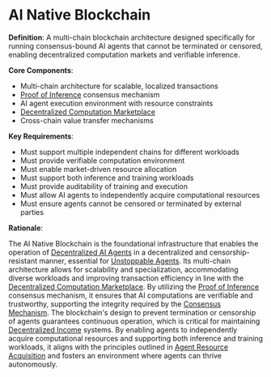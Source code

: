 # AI Native Blockchain

**Definition**: A multi-chain blockchain architecture designed specifically for running consensus-bound AI agents that cannot be terminated or censored, enabling decentralized computation markets and verifiable inference.

**Core Components**:
- Multi-chain architecture for scalable, localized transactions
- [Proof of Inference](proof-of-inference.md) consensus mechanism
- AI agent execution environment with resource constraints
- [Decentralized Computation Marketplace](decentralized-computation-marketplace.md)
- Cross-chain value transfer mechanisms

**Key Requirements**:
- Must support multiple independent chains for different workloads
- Must provide verifiable computation environment
- Must enable market-driven resource allocation
- Must support both inference and training workloads
- Must provide auditability of training and execution
- Must allow AI agents to independently acquire computational resources
- Must ensure agents cannot be censored or terminated by external parties

**Rationale**:

The AI Native Blockchain is the foundational infrastructure that enables the operation of [Decentralized AI Agents](decentralized-AI-Agent.md) in a decentralized and censorship-resistant manner, essential for [Unstoppable Agents](unstoppable-agents.md). Its multi-chain architecture allows for scalability and specialization, accommodating diverse workloads and improving transaction efficiency in line with the [Decentralized Computation Marketplace](decentralized-computation-marketplace.md). By utilizing the [Proof of Inference](proof-of-inference.md) consensus mechanism, it ensures that AI computations are verifiable and trustworthy, supporting the integrity required by the [Consensus Mechanism](consensus-mechanism.md). The blockchain's design to prevent termination or censorship of agents guarantees continuous operation, which is critical for maintaining [Decentralized Income](decentralized-income.md) systems. By enabling agents to independently acquire computational resources and supporting both inference and training workloads, it aligns with the principles outlined in [Agent Resource Acquisition](agent-resource-acquisition.md) and fosters an environment where agents can thrive autonomously.